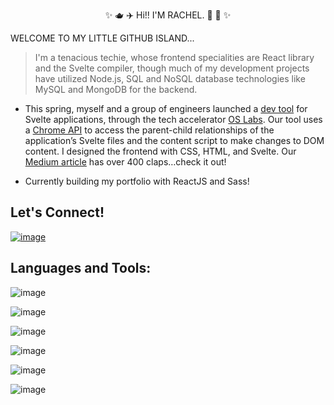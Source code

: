 

                                       
<p style="text-align: center;">   ✨  🫖  ✈️ Hi!! I'M RACHEL. 🍫  🎼  ✨  </p>

WELCOME TO MY LITTLE GITHUB ISLAND...

> I'm a tenacious techie, whose frontend specialities are React library and the Svelte compiler, though much of my development projects have utilized Node.js, SQL and NoSQL database technologies like MySQL and MongoDB for the backend. 


* This spring, myself and a group of engineers launched a [dev tool](https://github.com/oslabs-beta/SvelteSlicer) for Svelte applications, through the tech accelerator [OS Labs](https://opensourcelabs.io/). Our tool uses a [Chrome API](https://developer.chrome.com/docs/extensions/reference/) to access the parent-child relationships of the application’s Svelte files and the content script to make changes to DOM content. I designed the frontend with CSS, HTML, and Svelte. Our [Medium article](https://svelteslicer.medium.com/) has over 400 claps…check it out!

* Currently building my portfolio with ReactJS and Sass! 

## Let's Connect!

[![image](https://user-images.githubusercontent.com/68447869/209423684-559bb479-cf32-444a-96f9-7e649a743f33.png)](https://www.linkedin.com/in/raecollins/)

## Languages and Tools:
![image](https://pbs.twimg.com/profile_images/1121395911849062400/7exmJEg4_400x400.png)

![image](https://user-images.githubusercontent.com/68447869/209423570-bc9ce557-ad4d-42c6-86d1-a6f98a322d6b.png)

![image](https://user-images.githubusercontent.com/68447869/209423593-0b62f837-445e-41bf-9cdc-ad0c19bd8430.png)

![image](https://user-images.githubusercontent.com/68447869/209423605-3a628c6c-aae6-45d7-b75e-8234c5d55df9.png)

![image](https://devcamp.es/wp-content/uploads/2021/02/javascript-300x300-1.png)

![image](https://nodejs.org/static/images/logo.svg)







